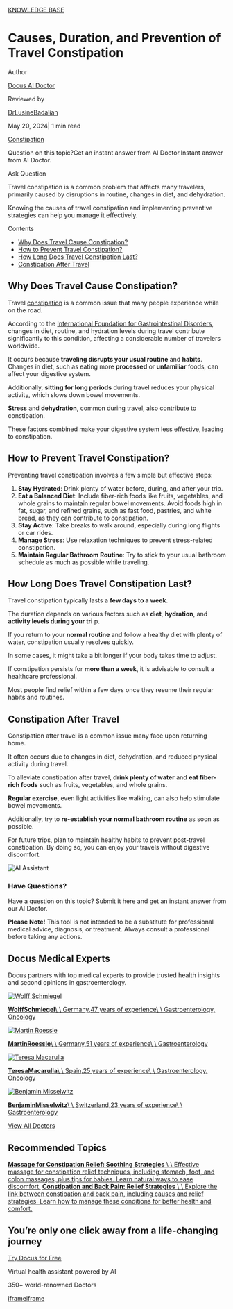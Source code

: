 [KNOWLEDGE BASE](https://docus.ai/knowledge-base)

# Causes, Duration, and Prevention of Travel Constipation

Author

[Docus AI Doctor](https://docus.ai/ai-doctor)

Reviewed by

[DrLusineBadalian](https://docus.ai/author/dr-lusine-badalian)

May 20, 2024\| 1 min read

[Constipation](https://docus.ai/tags/constipation)

Question on this topic?Get an instant answer from AI Doctor.Instant answer from AI Doctor.

Ask Question

Travel constipation is a common problem that affects many travelers, primarily caused by disruptions in routine, changes in diet, and dehydration.

Knowing the causes of travel constipation and implementing preventive strategies can help you manage it effectively.

Contents

- [Why Does Travel Cause Constipation?](https://docus.ai/knowledge-base/travel-constipation#why-does-travel-cause-constipation)
- [How to Prevent Travel Constipation?](https://docus.ai/knowledge-base/travel-constipation#how-to-prevent-travel-constipation)
- [How Long Does Travel Constipation Last?](https://docus.ai/knowledge-base/travel-constipation#how-long-does-travel-constipation-last)
- [Constipation After Travel](https://docus.ai/knowledge-base/travel-constipation#constipation-after-travel)

## Why Does Travel Cause Constipation?

Travel [constipation](https://docus.ai/symptoms-guide/can-constipation-cause-fever-answers-and-insights) is a common issue that many people experience while on the road.

According to the [International Foundation for Gastrointestinal Disorders](https://onlinelibrary.wiley.com/doi/full/10.1002/puh2.30), changes in diet, routine, and hydration levels during travel contribute significantly to this condition, affecting a considerable number of travelers worldwide.

It occurs because **traveling disrupts your usual routine** and **habits**. Changes in diet, such as eating more **processed** or **unfamiliar** foods, can affect your digestive system.

Additionally, **sitting for long periods** during travel reduces your physical activity, which slows down bowel movements.

**Stress** and **dehydration**, common during travel, also contribute to constipation.

These factors combined make your digestive system less effective, leading to constipation.

## How to Prevent Travel Constipation?

Preventing travel constipation involves a few simple but effective steps:

1. **Stay Hydrated**: Drink plenty of water before, during, and after your trip.
2. **Eat a Balanced Diet**: Include fiber-rich foods like fruits, vegetables, and whole grains to maintain regular bowel movements. Avoid foods high in fat, sugar, and refined grains, such as fast food, pastries, and white bread, as they can contribute to constipation.
3. **Stay Active**: Take breaks to walk around, especially during long flights or car rides.
4. **Manage Stress**: Use relaxation techniques to prevent stress-related constipation.
5. **Maintain Regular Bathroom Routine**: Try to stick to your usual bathroom schedule as much as possible while traveling.

## How Long Does Travel Constipation Last?

Travel constipation typically lasts a **few days to a week**.

The duration depends on various factors such as **diet**, **hydration**, and **activity levels during your tri** p.

If you return to your **normal routine** and follow a healthy diet with plenty of water, constipation usually resolves quickly.

In some cases, it might take a bit longer if your body takes time to adjust.

If constipation persists for **more than a week**, it is advisable to consult a healthcare professional.

Most people find relief within a few days once they resume their regular habits and routines.

## Constipation After Travel

Constipation after travel is a common issue many face upon returning home.

It often occurs due to changes in diet, dehydration, and reduced physical activity during travel.

To alleviate constipation after travel, **drink plenty of water** and **eat fiber-rich foods** such as fruits, vegetables, and whole grains.

**Regular exercise**, even light activities like walking, can also help stimulate bowel movements.

Additionally, try to **re-establish your normal bathroom routine** as soon as possible.

For future trips, plan to maintain healthy habits to prevent post-travel constipation. By doing so, you can enjoy your travels without digestive discomfort.

![AI Assistant](https://docus.ai/images/small-assistant.png)

### Have Questions?

Have a question on this topic? Submit it here and get an instant answer from our AI Doctor.

**Please Note!** This tool is not intended to be a substitute for professional medical advice, diagnosis, or treatment. Always consult a professional before taking any actions.

## Docus Medical Experts

Docus partners with top medical experts to provide trusted health insights and second opinions in gastroenterology.

[![Wolff Schmiegel](https://docus.ai/_next/image?url=https%3A%2F%2Fdocus-live-cms-storage-us.s3.amazonaws.com%2Fnetwork_doctors%2Fprofile_pictures%2F1fb2730fb9eecf959e0b2b9ae25d0178.png&w=3840&q=100)](https://docus.ai/doctors/wolff-schmiegel-315)

[**WolffSchmiegel**\\
\\
Germany,47 years of experience\\
\\
Gastroenterology, Oncology](https://docus.ai/doctors/wolff-schmiegel-315)

[![Martin Roessle](https://docus.ai/_next/image?url=https%3A%2F%2Fdocus-live-cms-storage-us.s3.amazonaws.com%2Fnetwork_doctors%2Fprofile_pictures%2F90b20d245940d4214182d224126293b8.png&w=3840&q=100)](https://docus.ai/doctors/martin-roessle-231)

[**MartinRoessle**\\
\\
Germany,51 years of experience\\
\\
Gastroenterology](https://docus.ai/doctors/martin-roessle-231)

[![Teresa Macarulla](https://docus.ai/_next/image?url=https%3A%2F%2Fdocus-live-cms-storage-us.s3.amazonaws.com%2Fnetwork_doctors%2Fprofile_pictures%2F7a2d9cde00479218fe8bf8a816baf736.png&w=3840&q=100)](https://docus.ai/doctors/teresa-macarulla-369)

[**TeresaMacarulla**\\
\\
Spain,25 years of experience\\
\\
Gastroenterology, Oncology](https://docus.ai/doctors/teresa-macarulla-369)

[![Benjamin Misselwitz](https://docus.ai/_next/image?url=https%3A%2F%2Fdocus-live-cms-storage-us.s3.amazonaws.com%2Fnetwork_doctors%2Fprofile_pictures%2F69e347c73a44b4924a2354dad0f48a4a.png&w=3840&q=100)](https://docus.ai/doctors/benjamin-misselwitz-251)

[**BenjaminMisselwitz**\\
\\
Switzerland,23 years of experience\\
\\
Gastroenterology](https://docus.ai/doctors/benjamin-misselwitz-251)

[View All Doctors](https://docus.ai/doctors)

## Recommended Topics

[**Massage for Constipation Relief: Soothing Strategies** \\
\\
Effective massage for constipation relief techniques, including stomach, foot, and colon massages, plus tips for babies. Learn natural ways to ease discomfort.](https://docus.ai/knowledge-base/massage-for-constipation-relief) [**Constipation and Back Pain: Relief Strategies** \\
\\
Explore the link between constipation and back pain, including causes and relief strategies. Learn how to manage these conditions for better health and comfort.](https://docus.ai/knowledge-base/constipation-and-back-pain)

## You’re only one click away from a life-changing journey

[Try Docus for Free](https://my.docus.ai/auth/signup)

Virtual health assistant powered by AI

350+ world-renowned Doctors

[iframe](https://td.doubleclick.net/td/ga/rul?tid=G-C1NR4HEC74&gacid=1015821185.1741381295&gtm=45je5362v874030715z8849365654za200zb849365654&dma=0&gcs=G1--&gcd=13l3l3R3l5l1&npa=0&pscdl=noapi&aip=1&fledge=1&frm=0&tag_exp=102067808~102482433~102539968~102587591~102640600~102717422~102788824~102791783&z=1414996592)[iframe](https://td.doubleclick.net/td/rul/11076298198?random=1741381294727&cv=11&fst=1741381294727&fmt=3&bg=ffffff&guid=ON&async=1&gtm=45je5362v874030715z8849365654za200zb849365654&gcd=13l3l3R3l5l1&dma=0&tag_exp=102067808~102482433~102539968~102587591~102640600~102717422~102788824~102791783&u_w=1280&u_h=1024&url=https%3A%2F%2Fdocus.ai%2Fknowledge-base%2Ftravel-constipation&hn=www.googleadservices.com&frm=0&tiba=Causes%2C%20Duration%2C%20and%20Prevention%20of%20Travel%20Constipation&npa=0&pscdl=noapi&auid=1722334176.1741381294&uaa=&uab=&uafvl=&uamb=0&uam=&uap=&uapv=&uaw=0&fledge=1&data=event%3Dgtag.config)